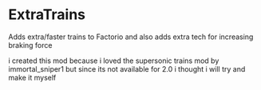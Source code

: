 # ExtraTrains
 Adds extra/faster trains to Factorio and also adds extra tech for increasing braking force

 i created this mod because i loved the supersonic trains mod by immortal_sniper1 but since its not available for 2.0 i thought i will try and make it myself